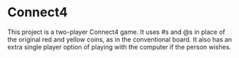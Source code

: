 # Connect4
This project is a two-player Connect4 game.
It uses #s and @s in place of the original red and yellow coins, as in the conventional board.
It also has an extra single player option of playing with the computer if the person wishes.
